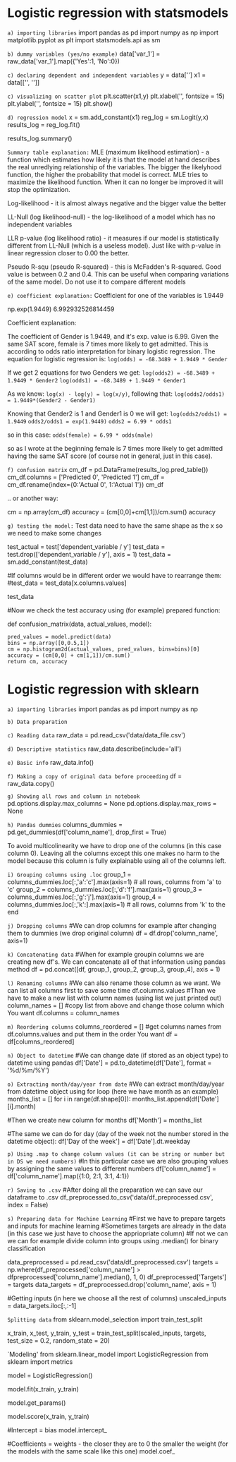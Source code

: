 # Logistic regression with statsmodels

`a) importing libraries`
import pandas as pd
import numpy as np
import matplotlib.pyplot as plt
import statsmodels.api as sm

`b) dummy variables (yes/no example)`
data['var_1'] = raw_data['var_1'].map({'Yes':1, 'No':0})

`c) declaring dependent and independent variables`
y = data['']
x1 = data[['', '']]

`c) visualizing on scatter plot`
plt.scatter(x1,y)
plt.xlabel('', fontsize = 15)
plt.ylabel('', fontsize = 15)
plt.show()

`d) regression model`
x = sm.add_constant(x1)
reg_log = sm.Logit(y,x)
results_log = reg_log.fit()

results_log.summary()

`Summary table explanation:`
MLE (maximum likelihood estimation) - a function which estimates how likely it is that the model at hand describes the real unredlying relationship of the variables. The bigger the likelyhood function, the higher the probability that model is correct.
MLE tries to maximize the likelihood function. When it can no longer be improved it will stop the optimization.

Log-likelihood - it is almost always negative and the bigger value the better 

LL-Null (log likelihood-null) - the log-likelihood of a model which has no independent variables

LLR p-value (log likelihood ratio) - it measures if our model is statistically different from LL-Null (which is a useless model). Just like with p-value in linear regression closer to 0.00 the better. 

Pseudo R-squ (pseudo R-squared) - this is McFadden's R-squared. Good value is between 0.2 and 0.4. This can be useful when comparing variations of the same model. Do not use it to compare different models

`e) coefficient explanation:`
Coefficient for one of the variables is 1.9449

np.exp(1.9449) 
6.992932526814459

Coefficient explanation:

The coefficient of Gender is 1.9449, and it's exp. value is 6.99. Given the same SAT score, female is 7 times more likely to get admitted.
This is according to odds ratio interpretation for binary logistic regression.
The equation for logistic regression is:
`log(odds) = -68.3489 + 1.9449 * Gender`

If we get 2 equations for two Genders we get:
`log(odds2) = -68.3489 + 1.9449 * Gender2`
`log(odds1) = -68.3489 + 1.9449 * Gender1`

As we know: `log(x) - log(y) = log(x/y)`, following that:
`log(odds2/odds1) = 1.9449*(Gender2 - Gender1)`

Knowing that Gender2 is 1 and Gender1 is 0 we will get:
`log(odds2/odds1) = 1.9449`
`odds2/odds1 = exp(1.9449)`
`odds2 = 6.99 * odds1`

so in this case:
`odds(female) = 6.99 * odds(male)`

so as I wrote at the beginning female is 7 times more likely to get admitted having the same SAT score (of course not in general, just in this case).

`f) confusion matrix`
cm_df = pd.DataFrame(results_log.pred_table())
cm_df.columns = ['Predicted 0', 'Predicted 1']
cm_df = cm_df.rename(index={0:'Actual 0', 1:'Actual 1'})
cm_df

.. or another way:

cm = np.array(cm_df)
accuracy = (cm[0,0]+cm[1,1])/cm.sum()
accuracy

`g) testing the model:`
Test data need to have the same shape as the x so we need to make some changes

test_actual = test['dependent_variable / y']
test_data = test.drop(['dependent_variable / y'], axis = 1)
test_data = sm.add_constant(test_data)

#If columns would be in different order we would have to rearrange them:
#test_data = test_data[x.columns.values]

test_data

#Now we check the test accuracy using (for example) prepared function:

def confusion_matrix(data, actual_values, model):
    
    pred_values = model.predict(data)
    bins = np.array([0,0.5,1])
    cm = np.histogram2d(actual_values, pred_values, bins=bins)[0]
    accuracy = (cm[0,0] + cm[1,1])/cm.sum()
    return cm, accuracy


# Logistic regression with sklearn

`a) importing libraries`
import pandas as pd
import numpy as np



`b) Data preparation`

`c) Reading data`
raw_data = pd.read_csv('data/data_file.csv')

`d) Descriptive statistics`
raw_data.describe(include='all')

`e) Basic info`
raw_data.info()

`f) Making a copy of original data before proceeding`
df = raw_data.copy()

`g) Showing all rows and column in notebook`
pd.options.display.max_columns = None
pd.options.display.max_rows = None

`h) Pandas dummies`
columns_dummies = pd.get_dummies(df['column_name'], drop_first = True)

To avoid multicolinearity we have to drop one of the columns (in this case column 0). 
Leaving all the columns except this one makes no harm to the model 
because this column is fully explainable using all of the columns left. 

`i) Grouping columns using .loc`
group_1 = columns_dummies.loc[:,'a':'c'].max(axis=1) # all rows, columns from 'a' to 'c'
group_2 = columns_dummies.loc[:,'d':'f'].max(axis=1)
group_3 = columns_dummies.loc[:,'g':'j'].max(axis=1)
group_4 = columns_dummies.loc[:,'k':].max(axis=1) # all rows, columns from 'k' to the end

`j) Dropping columns`
#We can drop columns for example after changing them to dummies (we drop original column)
df = df.drop('column_name', axis=1)

`k) Concatenating data`
#When for example groupin columns we are creating new df's. We can concatenate all of that information using pandas method
df = pd.concat([df, group_1, group_2, group_3, group_4], axis = 1)

`l) Renaming columns`
#We can also rename those column as we want. We can list all columns first to save some time 
df.columns.values
#Than we have to make a new list with column names (using list we just printed out)
column_names = []   #copy list from above and change those column which You want
df.columns = column_names

`m) Reordering columns`
columns_reordered = []   #get columns names from df.columns.values and put them in the order You want
df = df[columns_reordered]

`n) Object to datetime`
#We can change date (if stored as an object type) to datetime using pandas
df['Date'] = pd.to_datetime(df['Date'], format = '%d/%m/%Y')

`o) Extracting month/day/year from date`
#We can extract month/day/year from datetime object using for loop (here we have month as an example)
months_list = []
for i in range(df.shape[0]):
    months_list.append(df['Date'][i].month)

#Then we create new column for months
df['Month'] = months_list

#The same we can do for day (day of the week not the number stored in the datetime object):
df['Day of the week'] = df['Date'].dt.weekday

`p) Using .map to change column values (it can be string or number but in DS we need numbers)`
#In this particular case we are also grouping values by assigning the same values to different numbers
df['column_name'] = df['column_name'].map({1:0, 2:1, 3:1, 4:1})

`r) Saving to .csv`
#After doing all the preparation we can save our dataframe to .csv
df_preprocessed.to_csv('data/df_preprocessed.csv', index = False)

`s) Preparing data for Machine Learning`
#First we have to prepare targets and inputs for machine learning
#Sometimes targets are already in the data (in this case we just have to choose the appriopriate column)
#If not we can we can for example divide column into groups using .median() for binary classification

data_preprocessed = pd.read_csv('data/df_preprocessed.csv')
targets = np.where(df_preprocessed['column_name'] > 
                   dfpreprocessed['column_name'].median(), 1, 0)
df_preprocessed['Targets'] = targets
data_targets = df_preprocessed.drop('column_name', axis = 1)

#Getting inputs (in here we choose all the rest of columns)
unscaled_inputs = data_targets.iloc[:,:-1]


`Splitting data`
from sklearn.model_selection import train_test_split

x_train, x_test, y_train, y_test = train_test_split(scaled_inputs, targets, test_size = 0.2, random_state = 20)

`Modeling'
from sklearn.linear_model import LogisticRegression
from sklearn import metrics

model = LogisticRegression()

model.fit(x_train, y_train)

model.get_params()

model.score(x_train, y_train)

#Intercept = bias
model.intercept_

#Coefficients = weights - the closer they are to 0 the smaller the weight (for the models with the same scale like this one)
model.coef_